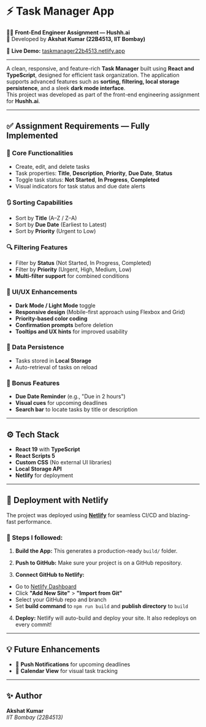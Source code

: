 # ⚡ Task Manager App

👨‍💻 **Front-End Engineer Assignment — Hushh.ai**  
📌 Developed by **Akshat Kumar (22B4513, IIT Bombay)**

🔗 **Live Demo:** [taskmanager22b4513.netlify.app](https://taskmanager22b4513.netlify.app/)

---

A clean, responsive, and feature-rich **Task Manager** built using **React and TypeScript**, designed for efficient task organization. The application supports advanced features such as **sorting, filtering, local storage persistence**, and a sleek **dark mode interface**.  
This project was developed as part of the front-end engineering assignment for **Hushh.ai**.

---

## ✅ Assignment Requirements — Fully Implemented

### 📝 Core Functionalities

- Create, edit, and delete tasks  
- Task properties: **Title**, **Description**, **Priority**, **Due Date**, **Status**
- Toggle task status: **Not Started**, **In Progress**, **Completed**
- Visual indicators for task status and due date alerts

### 🔃 Sorting Capabilities

- Sort by **Title** (A–Z / Z–A)  
- Sort by **Due Date** (Earliest to Latest)  
- Sort by **Priority** (Urgent to Low)

### 🔍 Filtering Features

- Filter by **Status** (Not Started, In Progress, Completed)  
- Filter by **Priority** (Urgent, High, Medium, Low)  
- **Multi-filter support** for combined conditions

### 🌚 UI/UX Enhancements

- **Dark Mode / Light Mode** toggle  
- **Responsive design** (Mobile-first approach using Flexbox and Grid)  
- **Priority-based color coding**  
- **Confirmation prompts** before deletion  
- **Tooltips and UX hints** for improved usability

### 💾 Data Persistence

- Tasks stored in **Local Storage**  
- Auto-retrieval of tasks on reload

### 🧪 Bonus Features

- **Due Date Reminder** (e.g., "Due in 2 hours")  
- **Visual cues** for upcoming deadlines  
- **Search bar** to locate tasks by title or description

---

## ⚙️ Tech Stack

- **React 19** with **TypeScript**  
- **React Scripts 5**  
- **Custom CSS** (No external UI libraries)  
- **Local Storage API**  
- **Netlify** for deployment


---

## 🚀 Deployment with Netlify

The project was deployed using [**Netlify**](https://www.netlify.com/) for seamless CI/CD and blazing-fast performance.

### 🧾 Steps I followed:

1. **Build the App:**
This generates a production-ready `build/` folder.

2. **Push to GitHub:**
Make sure your project is on a GitHub repository.

3. **Connect GitHub to Netlify:**
- Go to [Netlify Dashboard](https://app.netlify.com/)
- Click **"Add New Site"** > **"Import from Git"**
- Select your GitHub repo and branch
- Set **build command** to `npm run build` and **publish directory** to `build`

4. **Deploy:**
Netlify will auto-build and deploy your site. It also redeploys on every commit!

---

## 💡 Future Enhancements

- 🔔 **Push Notifications** for upcoming deadlines  
- 📅 **Calendar View** for visual task tracking

---

## ✨ Author

**Akshat Kumar**  
_IIT Bombay (22B4513)_  
